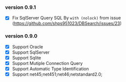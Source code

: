 
### version 0.9.1
- [X] Fix SqlServer Query SQL By `with (nolock)` from issue (https://github.com/shps951023/DBSearch/issues/23)

### version 0.9.0
- [X] Support Oracle
- [X] Support SqlServer
- [X] Support Sqlite
- [X] Support Mutiple Connection Query
- [X] Support Automatic Type Identification
- [X] Support net45;net451;net46;netstandard2.0;